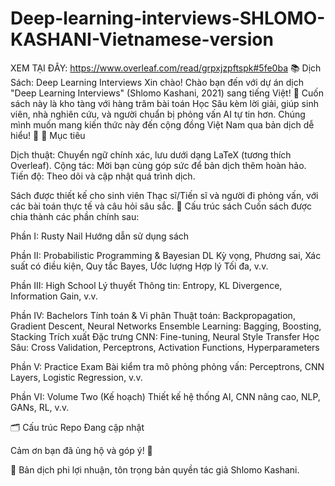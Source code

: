 ﻿# Deep-learning-interviews-SHLOMO-KASHANI-Vietnamese-version
XEM TẠI ĐÂY: https://www.overleaf.com/read/grpxjzpftspk#5fe0ba
📚 Dịch Sách: Deep Learning Interviews
Xin chào!
Chào bạn đến với dự án dịch "Deep Learning Interviews" (Shlomo Kashani, 2021) sang tiếng Việt! 🎉 Cuốn sách này là kho tàng với hàng trăm bài toán Học Sâu kèm lời giải, giúp sinh viên, nhà nghiên cứu, và người chuẩn bị phỏng vấn AI tự tin hơn. Chúng mình muốn mang kiến thức này đến cộng đồng Việt Nam qua bản dịch dễ hiểu! 🚀
🎯 Mục tiêu

Dịch thuật: Chuyển ngữ chính xác, lưu dưới dạng LaTeX (tương thích Overleaf).
Cộng tác: Mời bạn cùng góp sức để bản dịch thêm hoàn hảo.
Tiến độ: Theo dõi và cập nhật quá trình dịch.


Sách được thiết kế cho sinh viên Thạc sĩ/Tiến sĩ và người đi phỏng vấn, với các bài toán thực tế và câu hỏi sâu sắc. 
📑 Cấu trúc sách
Cuốn sách được chia thành các phần chính sau:

Phần I: Rusty Nail
Hướng dẫn sử dụng sách


Phần II: Probabilistic Programming & Bayesian DL
Kỳ vọng, Phương sai, Xác suất có điều kiện, Quy tắc Bayes, Ước lượng Hợp lý Tối đa, v.v.


Phần III: High School
Lý thuyết Thông tin: Entropy, KL Divergence, Information Gain, v.v.


Phần IV: Bachelors
Tính toán & Vi phân Thuật toán: Backpropagation, Gradient Descent, Neural Networks
Ensemble Learning: Bagging, Boosting, Stacking
Trích xuất Đặc trưng CNN: Fine-tuning, Neural Style Transfer
Học Sâu: Cross Validation, Perceptrons, Activation Functions, Hyperparameters


Phần V: Practice Exam
Bài kiểm tra mô phỏng phỏng vấn: Perceptrons, CNN Layers, Logistic Regression, v.v.


Phần VI: Volume Two (Kế hoạch)
Thiết kế hệ thống AI, CNN nâng cao, NLP, GANs, RL, v.v.



🗂 Cấu trúc Repo
Đang cập nhật
<!-- docs/: Bản dịch LaTeX theo chương, sẵn cho Overleaf.
progress.md: Nhật ký tiến độ dịch.
CONTRIBUTING.md: Hướng dẫn đóng góp (sắp có). -->

<!-- 🤝 Tham gia nào!
<!-- Muốn cùng dịch sách? Dễ thôi: -->

<!-- Fork repo này.
Dịch hoặc sửa file LaTeX (Overleaf-friendly!).
Gửi Pull Request để tụi mình xem. -->

<!-- Có ý tưởng? Mở Issue để trò chuyện nhé! 💬 --> 
<!-- 🙌 Cảm ơn bạn! -->
Cảm ơn bạn đã ủng hộ và góp ý!  🌟

📝 Bản dịch phi lợi nhuận, tôn trọng bản quyền tác giả Shlomo Kashani.
